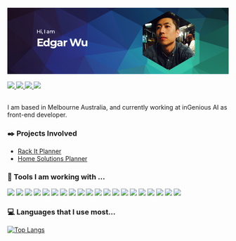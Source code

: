 ![Edgarwu_Github_Banner](https://github.com/Edgarwu1984/Edgarwu1984/blob/master/Edgarwu_Github_Banner.png)
<div id="badges">
  <a href="https://www.linkedin.com/in/edgarwu1007/" target="_blank">
    <img
      src="https://img.shields.io/badge/About.me-00A98F.svg?style=for-the-badge&logo=aboutdotme&logoColor=white"
    />
  </a>
  <a href="https://www.linkedin.com/in/edgarwu1007/" target="_blank">
    <img
      src="https://img.shields.io/badge/LinkedIn-0A66C2.svg?style=for-the-badge&logo=LinkedIn&logoColor=white"
    />
  </a>
  <a href="https://github.com/Edgarwu1984" target="_blank">
    <img
      src="https://img.shields.io/badge/GitHub-181717.svg?style=for-the-badge&logo=GitHub&logoColor=white"
    />
  </a>
    <a href="https://www.artstation.com/edgarwu" target="_blank">
    <img
      src="https://img.shields.io/badge/ArtStation-13AFF0.svg?style=for-the-badge&logo=ArtStation&logoColor=white"
    />
  </a>
</div>
<br/>

<!-- ### Hi! 👋 This is Edgar Wu. -->

I am based in Melbourne Australia, and currently working at inGenious AI as
front-end developer. 

### :black_nib: Projects Involved 

- [Rack It Planner](https://rack-it-planner-v3-n5qt.vercel.app/) 
- [Home Solutions Planner](https://home-solutions-planner.flexistorage.com.au/) 


### :wrench: Tools I am working with ...
<div>
  <img
    src="https://img.shields.io/badge/HTML5-E34F26.svg?style=for-the-badge&logo=HTML5&logoColor=white"
  />
  <img
    src="https://img.shields.io/badge/JavaScript-F7DF1E.svg?style=for-the-badge&logo=JavaScript&logoColor=black"
  />
  <img
    src="https://img.shields.io/badge/TypeScript-3178C6.svg?style=for-the-badge&logo=TypeScript&logoColor=white"
  />
  <img
    src="https://img.shields.io/badge/Node.js-339933.svg?style=for-the-badge&logo=nodedotjs&logoColor=white"
  />
  <img
    src="https://img.shields.io/badge/React-61DAFB.svg?style=for-the-badge&logo=React&logoColor=black"
  />
  <img
    src="https://img.shields.io/badge/Next.js-000000.svg?style=for-the-badge&logo=nextdotjs&logoColor=white"
  />
  <img
    src="https://img.shields.io/badge/Redux-764ABC.svg?style=for-the-badge&logo=Redux&logoColor=white"
  />
  <img
    src="https://img.shields.io/badge/CSS3-1572B6.svg?style=for-the-badge&logo=CSS3&logoColor=white"
  />
  <img
    src="https://img.shields.io/badge/Sass-CC6699.svg?style=for-the-badge&logo=Sass&logoColor=white"
  />
  <img
    src="https://img.shields.io/badge/Bootstrap-7952B3.svg?style=for-the-badge&logo=Bootstrap&logoColor=white"
  />
  <img
    src="https://img.shields.io/badge/Tailwind%20CSS-06B6D4.svg?style=for-the-badge&logo=Tailwind-CSS&logoColor=white"
  />
  <img
    src="https://img.shields.io/badge/Chakra%20UI-319795.svg?style=for-the-badge&logo=Chakra-UI&logoColor=white"
  />
  <img
    src="https://img.shields.io/badge/SQLite-003B57.svg?style=for-the-badge&logo=SQLite&logoColor=white"
  />
  <img
    src="https://img.shields.io/badge/PostgreSQL-4169E1.svg?style=for-the-badge&logo=PostgreSQL&logoColor=white"
  />
  <img
    src="https://img.shields.io/badge/MongoDB-47A248.svg?style=for-the-badge&logo=MongoDB&logoColor=white"
  />
  <img
    src="https://img.shields.io/badge/Firebase-FFCA28.svg?style=for-the-badge&logo=Firebase&logoColor=black"
  />
  <img
    src="https://img.shields.io/badge/JSON%20Web%20Tokens-000000.svg?style=for-the-badge&logo=JSON-Web-Tokens&logoColor=white"
  />
  <img
    src="https://img.shields.io/badge/Adobe%20Photoshop-31A8FF.svg?style=for-the-badge&logo=Adobe-Photoshop&logoColor=white"
  />
  <img
    src="https://img.shields.io/badge/Adobe%20XD-FF61F6.svg?style=for-the-badge&logo=Adobe-XD&logoColor=white"
  />
  <img
    src="https://img.shields.io/badge/WordPress-21759B.svg?style=for-the-badge&logo=WordPress&logoColor=white"
  />
</div>

### :computer: Languages that I use most...

[![Top Langs](https://github-readme-stats.vercel.app/api/top-langs/?username=edgarwu1984&layout=compact&theme=tokyonight&hide_border=true&hide_title=true)](https://github.com/edgarwu1984)
